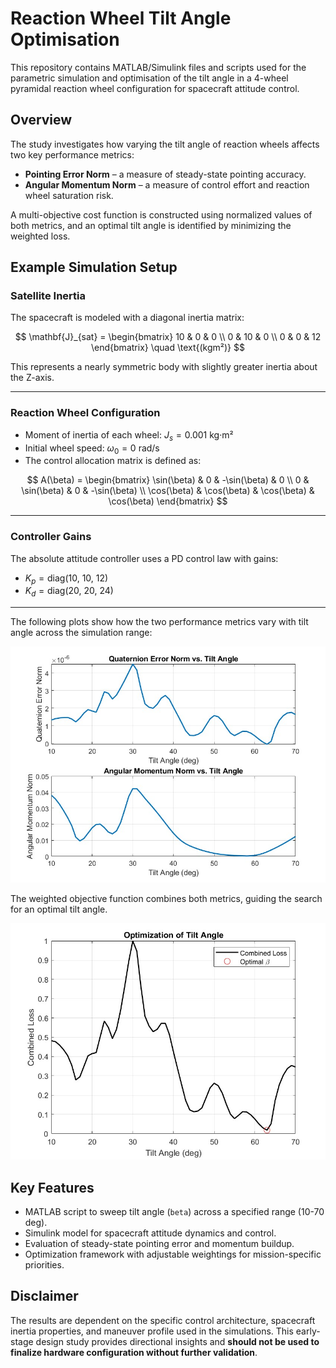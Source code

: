 # Reaction Wheel Tilt Angle Optimisation

This repository contains MATLAB/Simulink files and scripts used for the parametric simulation and optimisation of the tilt angle in a 4-wheel pyramidal reaction wheel configuration for spacecraft attitude control.

## Overview

The study investigates how varying the tilt angle of reaction wheels affects two key performance metrics:
- **Pointing Error Norm** – a measure of steady-state pointing accuracy.
- **Angular Momentum Norm** – a measure of control effort and reaction wheel saturation risk.

A multi-objective cost function is constructed using normalized values of both metrics, and an optimal tilt angle is identified by minimizing the weighted loss.


## Example Simulation Setup

### Satellite Inertia

The spacecraft is modeled with a diagonal inertia matrix:

$$
\mathbf{J}_{sat} =
\begin{bmatrix}
10 & 0 & 0 \\
0 & 10 & 0 \\
0 & 0 & 12
\end{bmatrix} \quad \text{(kgm²)}
$$

This represents a nearly symmetric body with slightly greater inertia about the Z-axis.

---

### Reaction Wheel Configuration

- Moment of inertia of each wheel: $J_s = 0.001$ kg·m²  
- Initial wheel speed: $\omega_0 = 0$ rad/s  
- The control allocation matrix is defined as:

$$
A(\beta) = \begin{bmatrix}
\sin(\beta) & 0 & -\sin(\beta) & 0 \\
0 & \sin(\beta) & 0 & -\sin(\beta) \\
\cos(\beta) & \cos(\beta) & \cos(\beta) & \cos(\beta)
\end{bmatrix}
$$

---

### Controller Gains

The absolute attitude controller uses a PD control law with gains:

- $K_p = \mathrm{diag}(10,\ 10,\ 12)$  
- $K_d = \mathrm{diag}(20,\ 20,\ 24)$

---


The following plots show how the two performance metrics vary with tilt angle across the simulation range:

![EvaluationMetrics](images/EvalMetrics.jpg)

The weighted objective function combines both metrics, guiding the search for an optimal tilt angle.

![TiltOptimisation](images/TiltOptimisation.jpg)

## Key Features

- MATLAB script to sweep tilt angle (`beta`) across a specified range (10-70 deg).
- Simulink model for spacecraft attitude dynamics and control.
- Evaluation of steady-state pointing error and momentum buildup.
- Optimization framework with adjustable weightings for mission-specific priorities.

## Disclaimer

The results are dependent on the specific control architecture, spacecraft inertia properties, and maneuver profile used in the simulations. This early-stage design study provides directional insights and **should not be used to finalize hardware configuration without further validation**.



